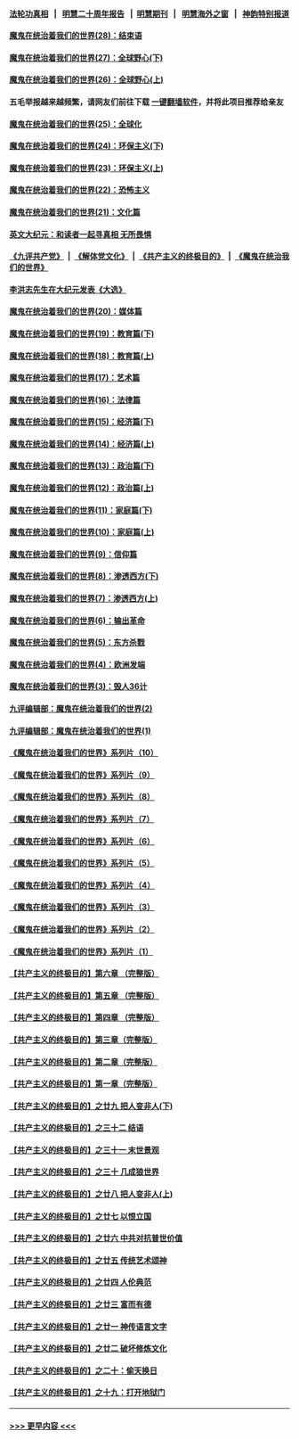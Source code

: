 #### [法轮功真相](https://github.com/gfw-breaker/truth/blob/master/README.md?t=0) &nbsp;&nbsp;|&nbsp;&nbsp; [明慧二十周年报告](https://github.com/gfw-breaker/mh-reports/blob/master/README.md?t=0) &nbsp;&nbsp;|&nbsp;&nbsp;[明慧期刊](https://github.com/gfw-breaker/mh-qikan) &nbsp;&nbsp;|&nbsp;&nbsp; [明慧海外之窗](https://github.com/gfw-breaker/mh-news/blob/master/README.md?t=0) &nbsp;&nbsp;|&nbsp;&nbsp; [神韵特别报道](https://github.com/gfw-breaker/mh-news/blob/master/shenyun.md?t=0)
#### [魔鬼在统治着我们的世界(28)：结束语](../pages/nsc422/n10936246.md?t=06210301) 
#### [魔鬼在统治着我们的世界(27)：全球野心(下)](../pages/nsc422/n10928319.md?t=06210301) 
#### [魔鬼在统治着我们的世界(26)：全球野心(上)](../pages/nsc422/n10900318.md?t=06210301) 
#### 五毛举报越来越频繁，请网友们前往下载 [一键翻墙软件](https://github.com/gfw-breaker/ssr-accounts)，并将此项目推荐给亲友
#### [魔鬼在统治着我们的世界(25)：全球化](../pages/nsc422/n10788205.md?t=06210301) 
#### [魔鬼在统治着我们的世界(24)：环保主义(下)](../pages/nsc422/n10695307.md?t=06210301) 
#### [魔鬼在统治着我们的世界(23)：环保主义(上)](../pages/nsc422/n10688613.md?t=06210301) 
#### [魔鬼在统治着我们的世界(22)：恐怖主义](../pages/nsc422/n10614727.md?t=06210301) 
#### [魔鬼在统治着我们的世界(21)：文化篇](../pages/nsc422/n10597706.md?t=06210301) 
#### [英文大纪元：和读者一起寻真相 无所畏惧](../pages/nsc422/n12542027.md?t=06210301) 
#### [《九评共产党》](https://github.com/begood0513/9ping.md/blob/master/README.md) &nbsp;|&nbsp; [《解体党文化》](../../../../jtdwh.md/blob/master/README.md)  &nbsp;|&nbsp; [《共产主义的终极目的》](../../../../gczydzjmd.md/blob/master/README.md) &nbsp;|&nbsp; [《魔鬼在统治我们的世界》](../../../../mgztzwmdsj.md/blob/master/README.md) 
#### [李洪志先生在大纪元发表《大选》](../pages/nsc422/n12534746.md?t=06210301) 
#### [魔鬼在统治着我们的世界(20)：媒体篇](../pages/nsc422/n10586579.md?t=06210301) 
#### [魔鬼在统治着我们的世界(19)：教育篇(下)](../pages/nsc422/n10564808.md?t=06210301) 
#### [魔鬼在统治着我们的世界(18)：教育篇(上)](../pages/nsc422/n10526970.md?t=06210301) 
#### [魔鬼在统治着我们的世界(17)：艺术篇](../pages/nsc422/n10499093.md?t=06210301) 
#### [魔鬼在统治着我们的世界(16)：法律篇](../pages/nsc422/n10485969.md?t=06210301) 
#### [魔鬼在统治着我们的世界(15)：经济篇(下)](../pages/nsc422/n10469975.md?t=06210301) 
#### [魔鬼在统治着我们的世界(14)：经济篇(上)](../pages/nsc422/n10457370.md?t=06210301) 
#### [魔鬼在统治着我们的世界(13)：政治篇(下)](../pages/nsc422/n10448270.md?t=06210301) 
#### [魔鬼在统治着我们的世界(12)：政治篇(上)](../pages/nsc422/n10444576.md?t=06210301) 
#### [魔鬼在统治着我们的世界(11)：家庭篇(下)](../pages/nsc422/n10440961.md?t=06210301) 
#### [魔鬼在统治着我们的世界(10)：家庭篇(上)](../pages/nsc422/n10435448.md?t=06210301) 
#### [魔鬼在统治着我们的世界(9)：信仰篇](../pages/nsc422/n10432159.md?t=06210301) 
#### [魔鬼在统治着我们的世界(8)：渗透西方(下)](../pages/nsc422/n10429603.md?t=06210301) 
#### [魔鬼在统治着我们的世界(7)：渗透西方(上)](../pages/nsc422/n10426013.md?t=06210301) 
#### [魔鬼在统治着我们的世界(6)：输出革命](../pages/nsc422/n10421536.md?t=06210301) 
#### [魔鬼在统治着我们的世界(5)：东方杀戮](../pages/nsc422/n10417707.md?t=06210301) 
#### [魔鬼在统治着我们的世界(4)：欧洲发端](../pages/nsc422/n10414890.md?t=06210301) 
#### [魔鬼在统治着我们的世界(3)：毁人36计](../pages/nsc422/n10411583.md?t=06210301) 
#### [九评编辑部：魔鬼在统治着我们的世界(2)](../pages/nsc422/n10410036.md?t=06210301) 
#### [九评编辑部：魔鬼在统治着我们的世界(1)](../pages/nsc422/n10406825.md?t=06210301) 
#### [《魔鬼在统治着我们的世界》系列片（10）](../pages/nsc422/n12292670.md?t=06210301) 
#### [《魔鬼在统治着我们的世界》系列片（9）](../pages/nsc422/n12290859.md?t=06210301) 
#### [《魔鬼在统治着我们的世界》系列片（8）](../pages/nsc422/n12287445.md?t=06210301) 
#### [《魔鬼在统治着我们的世界》系列片（7）](../pages/nsc422/n12283425.md?t=06210301) 
#### [《魔鬼在统治着我们的世界》系列片（6）](../pages/nsc422/n12282314.md?t=06210301) 
#### [《魔鬼在统治着我们的世界》系列片（5）](../pages/nsc422/n12281419.md?t=06210301) 
#### [《魔鬼在统治着我们的世界》系列片（4）](../pages/nsc422/n12274024.md?t=06210301) 
#### [《魔鬼在统治着我们的世界》系列片（3）](../pages/nsc422/n12271322.md?t=06210301) 
#### [《魔鬼在统治着我们的世界》系列片（2）](../pages/nsc422/n12269049.md?t=06210301) 
#### [《魔鬼在统治着我们的世界》系列片（1）](../pages/nsc422/n12267575.md?t=06210301) 
#### [【共产主义的终极目的】第六章 （完整版）](../pages/nsc422/n11428913.md?t=06210301) 
#### [【共产主义的终极目的】第五章 （完整版）](../pages/nsc422/n11428912.md?t=06210301) 
#### [【共产主义的终极目的】第四章 （完整版）](../pages/nsc422/n11428907.md?t=06210301) 
#### [【共产主义的终极目的】第三章（完整版）](../pages/nsc422/n11428848.md?t=06210301) 
#### [【共产主义的终极目的】第二章（完整版）](../pages/nsc422/n11428831.md?t=06210301) 
#### [【共产主义的终极目的】第一章（完整版）](../pages/nsc422/n11417651.md?t=06210301) 
#### [【共产主义的终极目的】之廿九 把人变非人(下)](../pages/nsc422/n11344140.md?t=06210301) 
#### [【共产主义的终极目的】之三十二 结语](../pages/nsc422/n11360535.md?t=06210301) 
#### [【共产主义的终极目的】之三十一 末世景观](../pages/nsc422/n11351129.md?t=06210301) 
#### [【共产主义的终极目的】之三十 几成狼世界](../pages/nsc422/n11348280.md?t=06210301) 
#### [【共产主义的终极目的】之廿八 把人变非人(上)](../pages/nsc422/n11340492.md?t=06210301) 
#### [【共产主义的终极目的】之廿七 以恨立国](../pages/nsc422/n11336944.md?t=06210301) 
#### [【共产主义的终极目的】之廿六 中共对抗普世价值](../pages/nsc422/n11324785.md?t=06210301) 
#### [【共产主义的终极目的】之廿五 传统艺术颂神](../pages/nsc422/n11296396.md?t=06210301) 
#### [【共产主义的终极目的】之廿四 人伦典范](../pages/nsc422/n11296397.md?t=06210301) 
#### [【共产主义的终极目的】之廿三 富而有德](../pages/nsc422/n11283598.md?t=06210301) 
#### [【共产主义的终极目的】之廿一 神传语言文字](../pages/nsc422/n11263265.md?t=06210301) 
#### [【共产主义的终极目的】之廿二 破坏修炼文化](../pages/nsc422/n11245728.md?t=06210301) 
#### [【共产主义的终极目的】之二十：偷天换日](../pages/nsc422/n11238846.md?t=06210301) 
#### [【共产主义的终极目的】之十九：打开地狱门](../pages/nsc422/n11206376.md?t=06210301) 

----
#### [ >>> 更早内容 <<< ](../indexes/nsc422-earlier.md)
